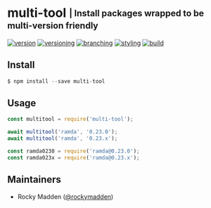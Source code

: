 # multi-tool <sub><sup>| Install packages wrapped to be multi-version friendly</sup></sub>
[![version](http://img.shields.io/badge/version-0.0.0-blue.svg)](https://www.npmjs.com/package/@cloudelements/multi-tool)
[![versioning](http://img.shields.io/badge/versioning-semver-blue.svg)](http://semver.org/)
[![branching](http://img.shields.io/badge/branching-github%20flow-blue.svg)](https://guides.github.com/introduction/flow/)
[![styling](http://img.shields.io/badge/code%20styling-XO-blue.svg)](https://github.com/sindresorhus/xo)
[![build](https://circleci.com/gh/cloud-elements/multi-tool.svg?style=shield)](https://circleci.com/gh/cloud-elements/multi-tool)

## Install
```javascript
$ npm install --save multi-tool
```

## Usage
```javascript
const multitool = require('multi-tool');

await multitool('ramda', '0.23.0');
await multitool('ramda', '0.23.x');

const ramda0230 = require('ramda@0.23.0');
const ramda023x = require('ramda@0.23.x');
```

## Maintainers
* Rocky Madden ([@rockymadden](https://github.com/rockymadden))
